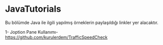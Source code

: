 # JavaTutorials


Bu bölümde Java ile ilgili yapılmış örneklerin paylaşıldığı linkler yer alacaktır.

1- Joption Pane Kullanımı- https://github.com/kurulerdem/TrafficSpeedCheck 
